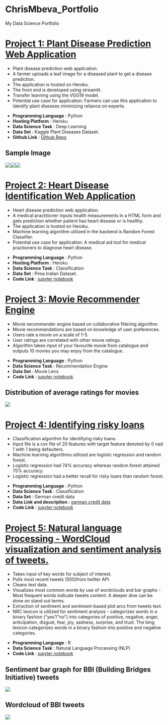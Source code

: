 # ChrisMbeva_Portfolio
My Data Science Portfolio

# [Project 1: Plant Disease Prediction Web Application](https://plant-disease-prediction-app.herokuapp.com/)

* Plant disease prediction web application.
* A farmer uploads a leaf image for a diseased plant to get a disease prediction.
* The application is hosted on Heroku.
* The front end is developed using streamlit.
* Transfer learning using the VGG19 model.
* Potential use case for application: Farmers can use this application to identify plant diseases minimizing reliance on experts.

- **Programming Language** : Python
- **Hosting Platform** : Heroku
- **Data Science Task** : Deep Learning
- **Data Set** : Kaggle Plant Diseases Dataset.
- **Github Link** : [Github Repo](https://github.com/chrisliti/plant_disease_prediction)

## Sample Image
![](/images2/Image1.JPG)![](/images2/Image2.JPG)![](/images2/Image3.JPG)

# [Project 2: Heart Disease Identification Web Application](https://heartdisease-prediction-ml-api.herokuapp.com/)

* Heart disease prediction web application.
* A medical practitioner inputs health measurements in a HTML form and gets prediction whether patient has heart disease or is healthy.
* The application is hosted on Heroku.
* Machine learning algorithm utilized in the backend is Random Forest Classifier.
* Potential use case for application: A medical aid tool for medical practioners to diagnose heart disease.

- **Programming Language** : Python
- **Hosting Platform** : Heroku
- **Data Science Task** : Classification
- **Data Set** : Pima Indian Dataset.
- **Code Link** : [jupyter notebook](https://github.com/chrisliti/Heart-Disease-APP-Heroku/blob/main/model.py)



# [Project 3: Movie Recommender Engine](https://github.com/chrisliti/Movie-Recommender-Engine/blob/master/Movie%20Recommender%20Engine%20June%202021.ipynb)

* Movie recommender engine based on collaborative filtering algorithm.
* Movie recommendations are based on knowledge of user preferences.
* Users rate a movie on a scale of 1-5.
* User ratings are correlated with other movie ratings.
* Algorithm takes input of your favourite movie from catalogue and outputs 10 movies you may enjoy from the catalogue .

- **Programming Language** : Python
- **Data Science Task** : Recommendation Engine
- **Data Set** : Movie Lens
- **Code Link** : [jupyter notebook](https://github.com/chrisliti/Movie-Recommender-Engine/blob/master/Movie%20Recommender%20Engine%20June%202021.ipynb)

## Distribution of average ratings for movies
![](images2/movies%20ratings%20distribution.png)


# [Project 4: Identifying risky loans](https://github.com/chrisliti/Identifying-Risky-Loans/blob/master/Identifying%20Loan%20Defaulters%20June%202021.ipynb)

* Classification algorithm for identifying risky loans.
* Input file is a csv file of 20 features with target feature denoted by 0 nad 1 with 1 being defaulters.
* Machine learning algorithms utilized are logistic regression and random forest.
* Logistic regression had 74% accuracy whereas random forest attained 75% accuracy.
* Logistic regression had a better recall for risky loans than random forest.

- **Programming Language** : Python
- **Data Science Task** : Classification
- **Data Set** : German credit data
- **Data Link and description** : [german credit data](https://archive.ics.uci.edu/ml/datasets/statlog+(german+credit+data))
- **Code Link** : [jupyter notebook](https://github.com/chrisliti/Identifying-Risky-Loans/blob/master/Identifying%20Loan%20Defaulters%20June%202021.ipynb)


# [Project 5: Natural language Processing - WordCloud visualization and sentiment analysis of tweets.](https://github.com/chrisliti/NLP-Twitter-Analysis/blob/master/NLP%20(Twitter%20Analysis)%20May%202021.ipynb)

* Takes input of key words for subject of interest.
* Pulls most recent tweets (500)from twitter API.
* Cleans text data.
* Visualizes most common words by use of wordclouds and bar graphs - Most frequent words indicate tweets content. A deeper dive can be done on stand out terms.
* Extraction of sentiment and sentiment-based plot arcs from tweets text.
* NRC lexicon is utilized for sentiment analysis - categorizes words in a binary fashion (“yes”/“no”) into categories of positive, negative, anger, anticipation, disgust, fear, joy, sadness, surprise, and trust. The bing lexicon categorizes words in a binary fashion into positive and negative categories.

- **Programming Language** : R
- **Data Science Task** : Natural Language Processing (NLP)
- **Code Link** : [jupyter notebook](https://github.com/chrisliti/NLP-Twitter-Analysis/blob/master/NLP%20(Twitter%20Analysis)%20May%202021.ipynb)

## Sentiment bar graph for BBI (Building Bridges Initiative) tweets
![](images2/bbi%20sentiment%20bar%20graph.png)

## Wordcloud of BBI tweets
![](images2/bbi%20word%20cloud%202.png)


